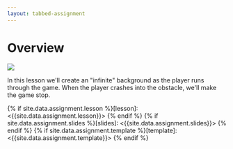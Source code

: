 ```yaml
---
layout: tabbed-assignment
---
```


# Overview

<img class="overview-image" src="https://connect-prd-cdn.unity.com/20190521/learn/images/a1933a41-31a9-4777-9a13-7549f200c418_3_2_full.png">

In this lesson we'll create an "infinite" background as the player runs through the game. When the player crashes into the obstacle, we'll make the game stop.

<!-- Don't edit links here, change them in _data/assignment.yml instead, -->

{% if site.data.assignment.lesson   %}[lesson]: <{{site.data.assignment.lesson}}>     {% endif %}
{% if site.data.assignment.slides   %}[slides]:   <{{site.data.assignment.slides}}>   {% endif %}
{% if site.data.assignment.template %}[template]: <{{site.data.assignment.template}}> {% endif %}
